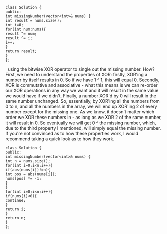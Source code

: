 ```
class Solution {
public:
int missingNumber(vector<int>& nums) {
int result = nums.size();
int i=0;
for(int num:nums){
result ^= num;
result ^= i;
i++;
}
return result;
}
};
```
​
​
using the bitwise XOR operator to single out the missing number. How? First, we need to understand the properties of XOR: firstly, XOR'ing a number by itself results in 0. So if we have 1 ^ 1, this will equal 0. Secondly, XOR is commutative and associative - what this means is we can re-order our XOR operations in any way we want and it will result in the same value we would have if we didn't. Finally, a number XOR'd by 0 will result in the same number unchanged. So, essentially, by XOR'ing all the numbers from 0 to n, and all the numbers in the array, we will end up XOR'ing 2 of every number except for the missing one. As we know, it doesn't matter which order we XOR these numbers in - as long as we XOR 2 of the same number, it will result in 0. So eventually we will get 0 ^ the missing number, which, due to the third property I mentioned, will simply equal the missing number. If you're not convinced as to how these properties work, I would recommend taking a quick look as to how they work.
​
​
​
```
class Solution {
public:
int missingNumber(vector<int>& nums) {
int n = nums.size();
for(int i=0;i<n;i++){
if(abs(nums[i])!=n){
int pos = abs(nums[i]);
nums[pos] *= -1;
}
}
for(int i=0;i<n;i++){
if(nums[i]<0){
continue;
}
return i;
}
return n;
}
};
```
​
​
​